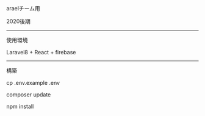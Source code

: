 araelチーム用

2020後期

___________________________________________________

使用環境

Laravel8 + React + firebase

___________________________________________________

構築

cp .env.example .env

composer update

npm install
